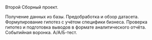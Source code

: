 Второй Сборный проект.

Получение данных из базы. 
Предобработка и обзор датасета. 
Формулирование гипотез с учётом специфики бизнеса. 
Проверка гипотез и подготовка выводов в формате аналитического отчёта. 
Событийная воронка. А/А/Б-тест.
